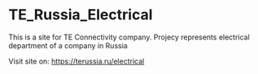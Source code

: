 # TE_Russia_Electrical
This is a site for TE Connectivity company.
Projecy represents electrical department of a company in Russia

Visit site on: https://terussia.ru/electrical
